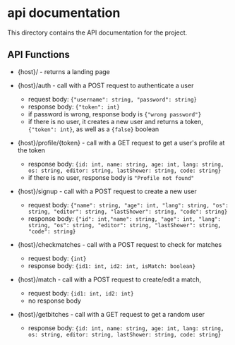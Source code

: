 # api documentation
This directory contains the API documentation for the project.

## API Functions
- {host}/ - returns a landing page

- {host}/auth - call with a POST request to authenticate a user
    - request body: `{"username": string, "password": string}`
    - response body: `{"token": int}`
    - if password is wrong, response body is `{"wrong password"}`
    - if there is no user, it creates a new user and returns a token, `{"token": int}`, as well as a `{false}` boolean

- {host}/profile/{token} - call with a GET request to get a user's profile at the token
    - response body: ```{id: int, name: string, age: int, lang: string, os: string, editor: string, lastShower: string, code: string}```
    - if there is no user, response body is `"Profile not found"`

- {host}/signup - call with a POST request to create a new user
    - request body: ```{"name": string, "age": int, "lang": string, "os": string, "editor": string, "lastShower": string, "code": string}```
    - response body: ```{"id": int,"name": string, "age": int, "lang": string, "os": string, "editor": string, "lastShower": string, "code": string}```

- {host}/checkmatches - call with a POST request to check for matches
    - request body: `{int}`
    - response body: `{id1: int, id2: int, isMatch: boolean}`

- {host}/match - call with a POST request to create/edit a match, 
    - request body: `{id1: int, id2: int}`
    - no response body

- {host}/getbitches - call with a GET request to get a random user
    - response body: ```{id: int, name: string, age: int, lang: string, os: string, editor: string, lastShower: string, code: string}```
